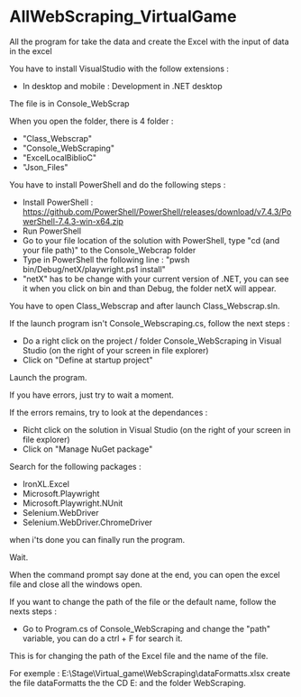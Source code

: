 # AllWebScraping_VirtualGame
All the program for take the data and create the Excel with the input of data in the excel

You have to install VisualStudio with the follow extensions :

- In desktop and mobile : Development in .NET desktop



The file is in Console_WebScrap

When you open the folder, there is 4 folder :
- "Class_Webscrap"
- "Console_WebScraping"
- "ExcelLocalBiblioC"
- "Json_Files"

You have to install PowerShell and do the following steps :

- Install PowerShell : https://github.com/PowerShell/PowerShell/releases/download/v7.4.3/PowerShell-7.4.3-win-x64.zip
- Run PowerShell
- Go to your file location of the solution with PowerShell, type "cd (and your file path)" to the Console_Webcrap folder
- Type in PowerShell the following line : "pwsh bin/Debug/netX/playwright.ps1 install"
- "netX" has to be change with your current version of .NET, you can see it when you click on bin and than Debug, the folder netX will appear.

You have to open Class_Webscrap and after launch Class_Webscrap.sln.

If the launch program isn't Console_Webscraping.cs, follow the next steps :

- Do a right click on the project / folder Console_WebScraping in Visual Studio (on the right of your screen in file explorer)
- Click on "Define at startup project"

Launch the program.

If you have errors, just try to wait a moment.

If the errors remains, try to look at the dependances :

- Richt click on the solution in Visual Studio (on the right of your screen in file explorer)
- Click on "Manage NuGet package"

Search for the following packages :

- IronXL.Excel
- Microsoft.Playwright
- Microsoft.Playwright.NUnit
- Selenium.WebDriver
- Selenium.WebDriver.ChromeDriver

when i'ts done you can finally run the program.

Wait.

When the command prompt say done at the end, you can open the excel file and close all the windows open.


If you want to change the path of the file or the default name, follow the nexts steps :

- Go to Program.cs of Console_WebScraping and change the "path" variable, you can do a ctrl + F for search it. 

This is for changing the path of the Excel file and the name of the file.

For exemple : E:\\Stage\\Virtual_game\\WebScraping\\dataFormatts.xlsx create the file dataFormatts the the CD E: and the folder WebScraping.